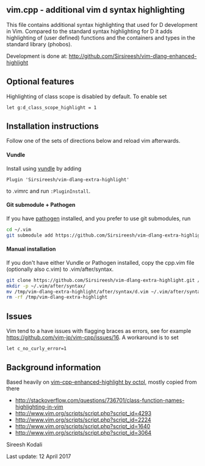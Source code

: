 vim.cpp - additional vim d syntax highlighting
------------------------------------------------

This file contains additional syntax highlighting that used for D
development in Vim. Compared to the standard syntax highlighting for D it
adds highlighting of (user defined) functions and the containers and types in
the standard library (phobos).

Development is done at: http://github.com/Sirsireesh/vim-dlang-enhanced-highlight

Optional features
-----------------

Highlighting of class scope is disabled by default. To enable set
```vim
let g:d_class_scope_highlight = 1
```

Installation instructions
-------------------------
Follow one of the sets of directions below and reload vim afterwards.

#### Vundle
Install using [vundle](https://github.com/gmarik/Vundle.vim) by adding
```vim
Plugin 'Sirsireesh/vim-dlang-extra-highlight'
```
to .vimrc and run `:PluginInstall`.


#### Git submodule + Pathogen
If you have [pathogen](https://github.com/tpope/vim-pathogen) installed,
and you prefer to use git submodules, run
```sh
cd ~/.vim
git submodule add https://github.com/Sirsireesh/vim-dlang-extra-highlight.git bundle/syntax/
```

#### Manual installation
If you don't have either Vundle or Pathogen installed, copy the cpp.vim file
(optionally also c.vim) to .vim/after/syntax.
```sh
git clone https://github.com/Sirsireesh/vim-dlang-extra-highlight.git /tmp/vim-dlang-extra-highlight
mkdir -p ~/.vim/after/syntax/
mv /tmp/vim-dlang-extra-highlight/after/syntax/d.vim ~/.vim/after/syntax/d.vim
rm -rf /tmp/vim-dlang-extra-highlight
```

Issues
------

Vim tend to a have issues with flagging braces as errors, see for example
https://github.com/vim-jp/vim-cpp/issues/16. A workaround is to set
```vim
let c_no_curly_error=1
```

Background information
----------------------

Based heavily on [vim-cpp-enhanced-highlight by octol](https://github.com/octol/vim-cpp-enhanced-highlight), mostly copied from there
- http://stackoverflow.com/questions/736701/class-function-names-highlighting-in-vim
- http://www.vim.org/scripts/script.php?script_id=4293
- http://www.vim.org/scripts/script.php?script_id=2224
- http://www.vim.org/scripts/script.php?script_id=1640
- http://www.vim.org/scripts/script.php?script_id=3064

Sireesh Kodali

Last update: 12 April 2017
